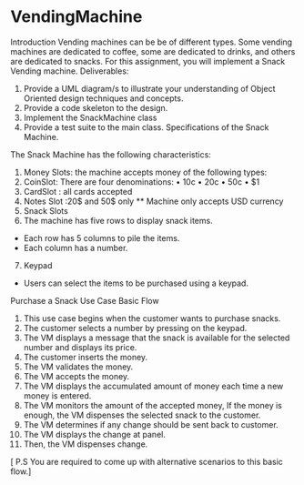 # VendingMachine
Introduction
Vending machines can be be of different types. Some vending machines are dedicated to coffee,
some are dedicated to drinks, and others are dedicated to snacks. For this assignment, you will
implement a Snack Vending machine.
Deliverables:
1. Provide a UML diagram/s to illustrate your understanding of Object Oriented design
techniques and concepts.
2. Provide a code skeleton to the design.
3. Implement the SnackMachine class
4. Provide a test suite to the main class.
Specifications of the Snack Machine.

The Snack Machine has the following characteristics:
 1. Money Slots: the machine accepts money of the following types:
 2. CoinSlot: There are four denominations: • 10c • 20c • 50c • $1
 3. CardSlot : all cards accepted
 4. Notes Slot :20$ and 50$ only
 **  Machine only accepts USD currency
 5. Snack Slots
 6. The machine has five rows to display snack items.
 * Each row has 5 columns to pile the items.
 * Each column has a number.
 7. Keypad
 * Users can select the items to be purchased using a keypad.

Purchase a Snack Use Case
Basic Flow
1. This use case begins when the customer wants to purchase snacks.
2. The customer selects a number by pressing on the keypad.
3. The VM displays a message that the snack is available for the selected number and
displays its price.
4. The customer inserts the money.
5. The VM validates the money.
6. The VM accepts the money.
7. The VM displays the accumulated amount of money each time a new money is entered.
8. The VM monitors the amount of the accepted money, If the money is enough, the VM
dispenses the selected snack to the customer.
9. The VM determines if any change should be sent back to customer.
10. The VM displays the change at panel.
11. Then, the VM dispenses change.

[ P.S You are required to come up with alternative scenarios to this basic flow.]

